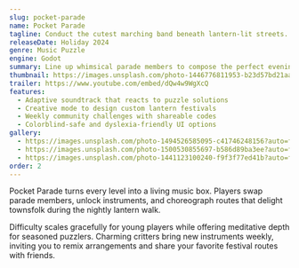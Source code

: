 ```yaml
---
slug: pocket-parade
name: Pocket Parade
tagline: Conduct the cutest marching band beneath lantern-lit streets.
releaseDate: Holiday 2024
genre: Music Puzzle
engine: Godot
summary: Line up whimsical parade members to compose the perfect evening stroll in rhythm-based puzzles for all ages.
thumbnail: https://images.unsplash.com/photo-1446776811953-b23d57bd21aa?auto=format&fit=crop&w=900&q=80
trailer: https://www.youtube.com/embed/dQw4w9WgXcQ
features:
  - Adaptive soundtrack that reacts to puzzle solutions
  - Creative mode to design custom lantern festivals
  - Weekly community challenges with shareable codes
  - Colorblind-safe and dyslexia-friendly UI options
gallery:
  - https://images.unsplash.com/photo-1494526585095-c41746248156?auto=format&fit=crop&w=900&q=80
  - https://images.unsplash.com/photo-1500530855697-b586d89ba3ee?auto=format&fit=crop&w=900&q=80
  - https://images.unsplash.com/photo-1441123100240-f9f3f77ed41b?auto=format&fit=crop&w=900&q=80
order: 2
---
```

Pocket Parade turns every level into a living music box. Players swap parade members, unlock instruments, and choreograph routes that delight townsfolk during the nightly lantern walk.

Difficulty scales gracefully for young players while offering meditative depth for seasoned puzzlers. Charming critters bring new instruments weekly, inviting you to remix arrangements and share your favorite festival routes with friends.
